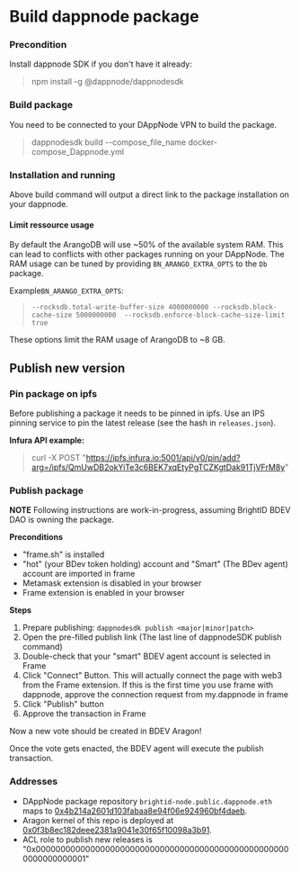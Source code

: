 # Build dappnode package
### Precondition
Install dappnode SDK if you don't have it already:
> npm install -g @dappnode/dappnodesdk

### Build package
You need to be connected to your DAppNode VPN to build the package.
> dappnodesdk build --compose_file_name docker-compose_Dappnode.yml

### Installation and running
Above build command will output a direct link to the package installation on your dappnode.
#### Limit ressource usage
By default the ArangoDB will use ~50% of the available system RAM. This can lead to conflicts with other packages
running on your DAppNode. The RAM usage can be tuned by providing `BN_ARANGO_EXTRA_OPTS` to the `Db` package. 

Example`BN_ARANGO_EXTRA_OPTS`:
>`--rocksdb.total-write-buffer-size 4000000000 --rocksdb.block-cache-size 5000000000  --rocksdb.enforce-block-cache-size-limit true`

These options limit the RAM usage of ArangoDB to ~8 GB. 

## Publish new version
 
### Pin package on ipfs
Before publishing a package it needs to be pinned in ipfs. Use an IPS pinning service to pin the
latest release (see the hash in `releases.json`).

**Infura API example:**
> curl -X POST "https://ipfs.infura.io:5001/api/v0/pin/add?arg=/ipfs/QmUwDB2okYiTe3c6BEK7xqEtyPgTCZKgtDak91TjVFrM8y"

### Publish package
**NOTE** Following instructions are work-in-progress, assuming BrightID BDEV DAO is owning the package. 

**Preconditions**
- "frame.sh" is installed
- "hot" (your BDev token holding) account and "Smart" (The BDev agent) account are imported in frame
- Metamask extension is disabled in your browser
- Frame extension is enabled in your browser

**Steps**
1. Prepare publishing: `dappnodesdk publish <major|minor|patch>`
1. Open the pre-filled publish link (The last line of dappnodeSDK publish command)
1. Double-check that your "smart" BDEV agent account is selected in Frame
1. Click "Connect" Button. This will actually connect the page with web3 from the Frame extension.
   If this is the first time you use frame with dappnode, approve the connection request from my.dappnode in frame
1. Click "Publish" button 
1. Approve the transaction in Frame
   
Now a new vote should be created in BDEV Aragon! 

Once the vote gets enacted, the BDEV agent will execute the publish transaction.

### Addresses
- DAppNode package repository
`brightid-node.public.dappnode.eth` maps to [0x4b214a2601d103fabaa8e94f06e924960bf4daeb](https://etherscan.io/address/0x4b214a2601d103fabaa8e94f06e924960bf4daeb).
- Aragon kernel of this repo is deployed at [0x0f3b8ec182deee2381a9041e30f65f10098a3b91](https://etherscan.io/address/0x0f3b8ec182deee2381a9041e30f65f10098a3b91).
- ACL role to publish new releases is "0x0000000000000000000000000000000000000000000000000000000000000001"
